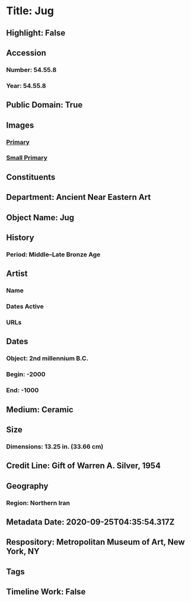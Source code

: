 # Title: Jug
## Highlight: False
## Accession
### Number: 54.55.8
### Year: 54.55.8
## Public Domain: True
## Images
### [Primary](https://images.metmuseum.org/CRDImages/an/original/ME54_55_8.jpg)
### [Small Primary](https://images.metmuseum.org/CRDImages/an/web-large/ME54_55_8.jpg)
## Constituents
## Department: Ancient Near Eastern Art
## Object Name: Jug
## History
### Period: Middle–Late Bronze Age
## Artist
### Name
### Dates Active
### URLs
## Dates
### Object: 2nd millennium B.C.
### Begin: -2000
### End: -1000
## Medium: Ceramic
## Size
### Dimensions: 13.25 in. (33.66 cm)
## Credit Line: Gift of Warren A. Silver, 1954
## Geography
### Region: Northern Iran
## Metadata Date: 2020-09-25T04:35:54.317Z
## Respository: Metropolitan Museum of Art, New York, NY
## Tags
## Timeline Work: False